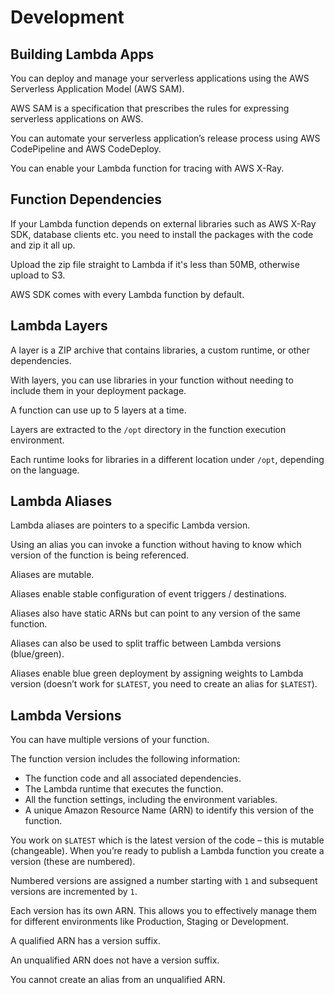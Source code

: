 # Development

## Building Lambda Apps

You can deploy and manage your serverless applications using the AWS Serverless Application Model (AWS SAM).

AWS SAM is a specification that prescribes the rules for expressing serverless applications on AWS.

You can automate your serverless application’s release process using AWS CodePipeline and AWS CodeDeploy.

You can enable your Lambda function for tracing with AWS X-Ray.


## Function Dependencies

If your Lambda function depends on external libraries such as AWS X-Ray SDK, database clients etc. you need to install the packages with the code and zip it all up.

Upload the zip file straight to Lambda if it's less than 50MB, otherwise upload to S3.

AWS SDK comes with every Lambda function by default.


## Lambda Layers

A layer is a ZIP archive that contains libraries, a custom runtime, or other dependencies.

With layers, you can use libraries in your function without needing to include them in your deployment package.

A function can use up to 5 layers at a time.

Layers are extracted to the `/opt` directory in the function execution environment.

Each runtime looks for libraries in a different location under `/opt`, depending on the language.


## Lambda Aliases

Lambda aliases are pointers to a specific Lambda version.

Using an alias you can invoke a function without having to know which version of the function is being referenced.

Aliases are mutable.

Aliases enable stable configuration of event triggers / destinations.

Aliases also have static ARNs but can point to any version of the same function.

Aliases can also be used to split traffic between Lambda versions (blue/green).

Aliases enable blue green deployment by assigning weights to Lambda version (doesn’t work for `$LATEST`, you need to create an alias for `$LATEST`).


## Lambda Versions

You can have multiple versions of your function.

The function version includes the following information:
- The function code and all associated dependencies.
- The Lambda runtime that executes the function.
- All the function settings, including the environment variables.
- A unique Amazon Resource Name (ARN) to identify this version of the function.

You work on `$LATEST` which is the latest version of the code – this is mutable (changeable). When you’re ready to publish a Lambda function you create a version (these are numbered).

Numbered versions are assigned a number starting with `1` and subsequent versions are incremented by `1`.

Each version has its own ARN. This allows you to effectively manage them for different environments like Production, Staging or Development.

A qualified ARN has a version suffix.

An unqualified ARN does not have a version suffix.

You cannot create an alias from an unqualified ARN.
